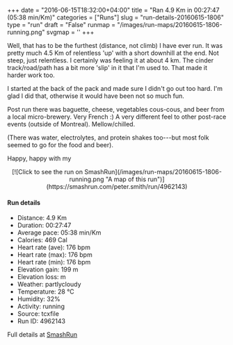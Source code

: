 +++
date = "2016-06-15T18:32:00+04:00"
title = "Ran 4.9 Km in 00:27:47 (05:38 min/Km)"
categories = ["Runs"]
slug = "run-details-20160615-1806"
type = "run"
draft = "False"
runmap = "/images/run-maps/20160615-1806-running.png"
svgmap = '<polyline points="73 3, 63 1, 56 1, 51 0, 49 0, 48 1, 48 2, 55 5, 60 10, 65 13, 72 19, 76 23, 76 24, 75 24, 69 20, 64 18, 61 18, 60 18, 60 19, 61 20, 65 26, 66 27, 71 31, 74 33, 76 37, 79 46, 78 50, 78 52, 78 55, 78 57, 78 59, 76 61, 75 63, 74 65, 72 66, 71 68, 59 77, 52 84, 47 86, 45 88, 39 94, 38 96, 36 97, 27 100, 26 100, 24 99, 22 95, 21 93, 21 91, 24 90, 24 88, 27 86, 27 85, 28 83, 33 79, 40 69, 47 64, 53 62, 51 60, 48 55, 48 56, 50 57, 51 59, 52 61, 42 66, 37 71, 34 74, 33 75">'
+++

Well, that has to be the furthest (distance, not climb) I have ever run. It was pretty much 4.5 Km of relentless 'up' with a short downhill at the end. Not steep, just relentless. I certainly was feeling it at about 4 km. The cinder track/road/path has a bit more 'slip' in it that I'm used to. That made it harder work too. 

I started at the back of the pack and made sure I didn't go out too hard. I'm glad I did that, otherwise it would have been not so much fun. 

Post run there was baguette, cheese, vegetables cous-cous, and beer from a local micro-brewery. Very French :) A very different feel to other post-race events (outside of Montreal). Mellow/chilled. 

(There was water, electrolytes, and protein shakes too---but most folk seemed to go for the food and beer). 

Happy, happy with my

<!--more-->

<center>
[![Click to see the run on SmashRun](/images/run-maps/20160615-1806-running.png "A map of this run")](https://smashrun.com/peter.smith/run/4962143)
</center>

#### Run details

* Distance: 4.9 Km
* Duration: 00:27:47
* Average pace: 05:38 min/Km
* Calories: 469 Cal
* Heart rate (ave): 176 bpm
* Heart rate (max): 176 bpm
* Heart rate (min): 176 bpm
* Elevation gain: 199 m
* Elevation loss:  m
* Weather: partlycloudy
* Temperature: 28 &deg;C
* Humidity: 32%
* Activity: running
* Source: tcxfile
* Run ID: 4962143

Full details at [SmashRun](https://smashrun.com/peter.smith/run/4962143)